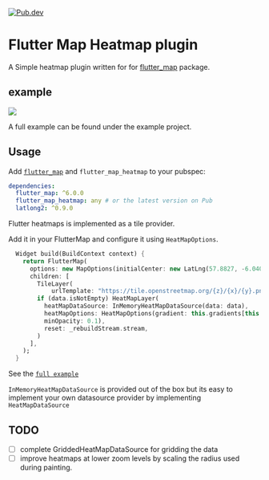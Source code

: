 [![Pub.dev](https://img.shields.io/pub/v/flutter_map_heatmap.svg?label=Latest+Version)](https://pub.dev/packages/flutter_map_heatmap)

# Flutter Map Heatmap plugin

A Simple heatmap plugin written for for [flutter_map](https://github.com/fleaflet/flutter_map) package.

## example

![](https://github.com/tprebs/fluttermap_heatmap/blob/main/images/example.png)

A full example can be found under the example project.

## Usage

Add [`flutter_map`](https://github.com/fleaflet/flutter_map) and `flutter_map_heatmap` to your pubspec:

```yaml
dependencies:
  flutter_map: ^6.0.0
  flutter_map_heatmap: any # or the latest version on Pub
  latlong2: ^0.9.0
```

Flutter heatmaps is implemented as a tile provider. 

Add it in your FlutterMap and configure it using `HeatMapOptions`.

```dart
  Widget build(BuildContext context) {
    return FlutterMap(
      options: new MapOptions(initialCenter: new LatLng(57.8827, -6.0400), initialZoom: 8.0),
      children: [
        TileLayer(
            urlTemplate: "https://tile.openstreetmap.org/{z}/{x}/{y}.png"),
        if (data.isNotEmpty) HeatMapLayer(
          heatMapDataSource: InMemoryHeatMapDataSource(data: data),
          heatMapOptions: HeatMapOptions(gradient: this.gradients[this.index],
          minOpacity: 0.1),
          reset: _rebuildStream.stream,
        )
      ],
    );
  }
```

See the [`full example`](example/lib/main.dart)

`InMemoryHeatMapDataSource` is provided out of the box but its easy to implement your own datasource 
provider by implementing `HeatMapDataSource`

## TODO
- [ ] complete GriddedHeatMapDataSource for gridding the data
- [ ] improve heatmaps at lower zoom levels by scaling the radius used during painting.
